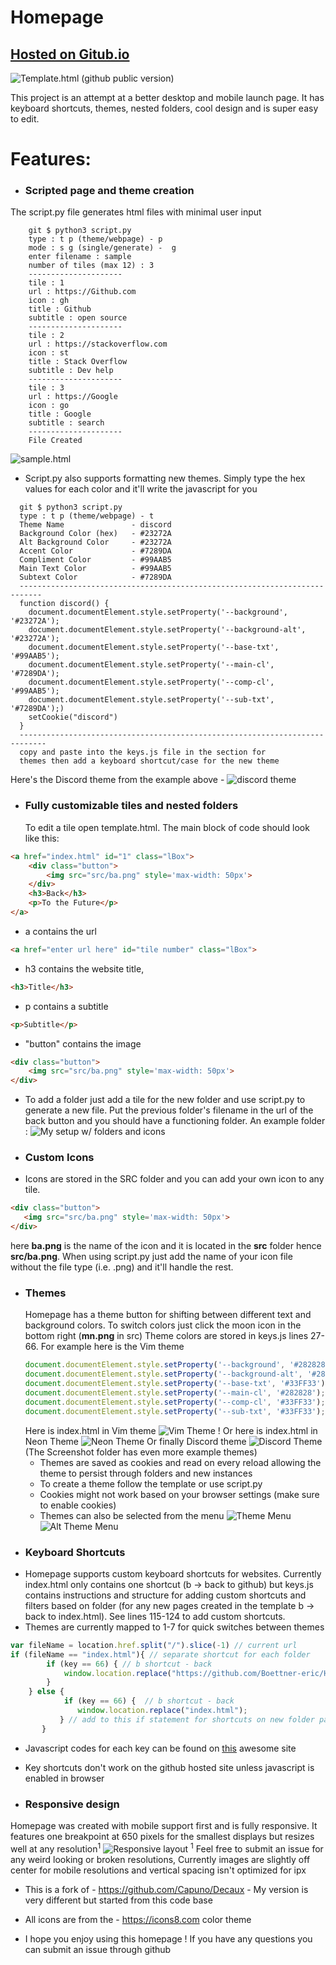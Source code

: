 # Homepage

## [Hosted on Gitub.io](https://boettner-eric.github.io/Homepage/)
![Template.html (github public version)](screenshots/template.png)

This project is an attempt at a better desktop and mobile launch page.  It has keyboard shortcuts, themes, nested folders, cool design and is super easy to edit.


# Features:
* ### Scripted page and theme creation
 The script.py file generates html files with minimal user input
```
    git $ python3 script.py
    type : t p (theme/webpage) - p
    mode : s g (single/generate) -  g
    enter filename : sample
    number of tiles (max 12) : 3
    ---------------------
    tile : 1
    url : https://Github.com
    icon : gh
    title : Github
    subtitle : open source
    ---------------------
    tile : 2
    url : https://stackoverflow.com
    icon : st
    title : Stack Overflow
    subtitle : Dev help
    ---------------------
    tile : 3
    url : https://Google
    icon : go
    title : Google
    subtitle : search
    ---------------------
    File Created
```
 ![sample.html](screenshots/example.png)
 * Script.py also supports formatting new themes. Simply type the hex values for each color and it'll write the javascript for you

```
  git $ python3 script.py
  type : t p (theme/webpage) - t
  Theme Name               - discord
  Background Color (hex)   - #23272A
  Alt Background Color     - #23272A
  Accent Color             - #7289DA
  Compliment Color         - #99AAB5
  Main Text Color          - #99AAB5
  Subtext Color            - #7289DA
  ---------------------------------------------------------------------------
  function discord() {
    document.documentElement.style.setProperty('--background', '#23272A');
    document.documentElement.style.setProperty('--background-alt', '#23272A');
    document.documentElement.style.setProperty('--base-txt', '#99AAB5');
    document.documentElement.style.setProperty('--main-cl', '#7289DA');
    document.documentElement.style.setProperty('--comp-cl', '#99AAB5');
    document.documentElement.style.setProperty('--sub-txt', '#7289DA');)
    setCookie("discord")
  }
  ----------------------------------------------------------------------------
  copy and paste into the keys.js file in the section for
  themes then add a keyboard shortcut/case for the new theme
```
Here's the Discord theme from the example above -
![discord theme](screenshots/discord_theme.png)
* ### Fully customizable tiles and nested folders
   To edit a tile open template.html.  The main block of code should look like this:
```html
<a href="index.html" id="1" class="lBox">
	<div class="button">
	    <img src="src/ba.png" style='max-width: 50px'>
	</div>
	<h3>Back</h3>
    <p>To the Future</p>
</a>
```
  - a contains the url
  ```html
  <a href="enter url here" id="tile number" class="lBox">
  ```
  - h3 contains the website title,
  ```Html
  <h3>Title</h3>
  ```
  - p contains a  subtitle
  ```Html
  <p>Subtitle</p>
  ```
  - "button" contains the image
  ```html
  <div class="button">
      <img src="src/ba.png" style='max-width: 50px'>
  </div>
  ```
  - To add a folder just add a tile for the new folder and use script.py to generate a new file. Put the previous folder's filename in the url of the back button and you should have a functioning folder. An example folder :
![My setup w/ folders and icons](screenshots/folder.png)

* ### Custom Icons
 - Icons are stored in the SRC folder and you can add your own icon to any tile.
 ```html
 <div class="button">
    <img src="src/ba.png" style='max-width: 50px'>
 </div>
 ```
 here **ba.png** is the name of the icon and it is located in the **src** folder hence **src/ba.png**.  When using script.py just add the name of your icon file without the file type (i.e. .png) and it'll handle the rest.

* ### Themes
    Homepage has a theme  button for shifting between different text and background colors. To switch colors just click the moon icon in the bottom right (**mn.png** in src) Theme colors are stored in keys.js lines 27-66.  For example here is the Vim theme
    ```javascript
    document.documentElement.style.setProperty('--background', '#282828');
    document.documentElement.style.setProperty('--background-alt', '#282828');
    document.documentElement.style.setProperty('--base-txt', '#33FF33');
    document.documentElement.style.setProperty('--main-cl', '#282828');
    document.documentElement.style.setProperty('--comp-cl', '#33FF33');
    document.documentElement.style.setProperty('--sub-txt', '#33FF33');
    ```
  Here is index.html in Vim theme
  ![Vim Theme !](screenshots/vim_theme.png)
  Or here is index.html in Neon Theme
  ![Neon Theme](screenshots/neon_theme.png)
  Or finally Discord theme
  ![Discord Theme](screenshots/discord_theme.png)
  (The Screenshot folder has even more example themes)
  * Themes are saved as cookies and read on every reload allowing the theme to persist through folders and new instances
  * To create a theme follow the template or use script.py
  * Cookies might not work based on your browser settings (make sure to enable cookies)
  * Themes can also be selected from the menu
  ![Theme Menu](screenshots/list_theme.png)
  ![Alt Theme Menu](screenshots/list2_theme.png)
* ### Keyboard Shortcuts
 - Homepage supports custom keyboard shortcuts for websites.  Currently index.html only contains one shortcut (b -> back to github) but keys.js contains instructions and structure for adding custom shortcuts and filters based on folder (for any new pages created in the template b -> back to index.html). See lines 115-124 to add custom shortcuts.
 - Themes are currently mapped to 1-7 for quick switches between themes
 ```javascript
 var fileName = location.href.split("/").slice(-1) // current url
 if (fileName == "index.html"){ // separate shortcut for each folder
         if (key == 66) { // b shortcut - back
             window.location.replace("https://github.com/Boettner-eric/Homepage"); // add to this if statement for shortcuts on index.html
         }
     } else {
             if (key == 66) {  // b shortcut - back
                window.location.replace("index.html");
            } // add to this if statement for shortcuts on new folder pages
        }
 ```
 * Javascript codes for each key can be found on [this](keycode.info) awesome site
 * Key shortcuts don't work on the github hosted site unless javascript is enabled in browser

* ### Responsive design
 Homepage was created with mobile support first and is fully responsive.  It features one breakpoint at 650 pixels for the smallest displays but resizes well at any resolution<sup>1</sup>
![Responsive layout](screenshots/responsive.png)
<sup>1</sup> Feel free to submit an issue for any weird looking or broken resolutions, Currently images are slightly off center for mobile resolutions and vertical spacing isn't optimized for ipx


* This is a fork of - https://github.com/Capuno/Decaux - My version is very different but started from this code base

* All icons are from the - https://icons8.com color theme

* I hope you enjoy using this homepage ! If you have any questions you can submit an issue through github

